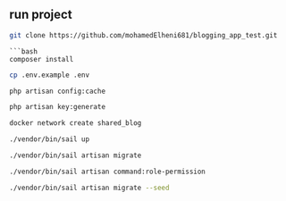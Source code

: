 ## run project
```bash
git clone https://github.com/mohamedElheni681/blogging_app_test.git
```
```
```bash
composer install
```
```bash
cp .env.example .env
```
```bash
php artisan config:cache
```
```bash
php artisan key:generate
```
```bash
docker network create shared_blog
```
```bash
./vendor/bin/sail up
```
```bash
./vendor/bin/sail artisan migrate
   ```
```bash
./vendor/bin/sail artisan command:role-permission
```
```bash
./vendor/bin/sail artisan migrate --seed
```


